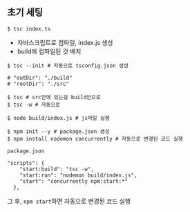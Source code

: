 ## 초기 세팅

```
$ tsc index.ts
```

- 자바스크립트로 컴파일, index.js 생성
- build에 컴파일된 것 배치

```
$ tsc --init # 자동으로 tsconfig.json 생성

# "outDir": "./build"
# "rootDir": "./src"

$ tsc # src안에 있는걸 build안으로
$ tsc -w # 자동으로
```

```
$ node build/index.js # js파일 실행

$ npm init --y # package.json 생성
$ npm install nodemon concurrently # 자동으로 변경된 코드 실행
```

`package.json`

```
"scripts": {
    "start:build": "tsc -w",
    "start:run": "nodemon build/index.js",
    "start": "concurrently npm:start:*"
  },
```

그 후, `npm start`하면 자동으로 변경된 코드 실행
